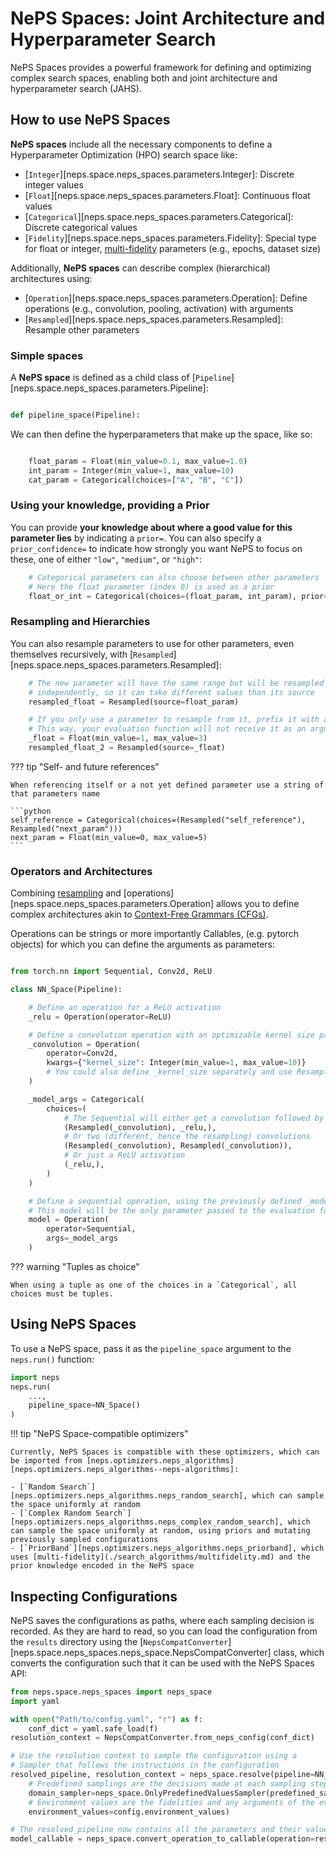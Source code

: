 # NePS Spaces: Joint Architecture and Hyperparameter Search

NePS Spaces provides a powerful framework for defining and optimizing complex search spaces, enabling both and joint architecture and hyperparameter search (JAHS).

## How to use NePS Spaces

**NePS spaces** include all the necessary components to define a Hyperparameter Optimization (HPO) search space like:

- [`Integer`][neps.space.neps_spaces.parameters.Integer]: Discrete integer values
- [`Float`][neps.space.neps_spaces.parameters.Float]: Continuous float values
- [`Categorical`][neps.space.neps_spaces.parameters.Categorical]: Discrete categorical values
- [`Fidelity`][neps.space.neps_spaces.parameters.Fidelity]: Special type for float or integer, [multi-fidelity](../reference/search_algorithms/multifidelity.md) parameters (e.g., epochs, dataset size)

Additionally, **NePS spaces** can describe complex (hierarchical) architectures using:

- [`Operation`][neps.space.neps_spaces.parameters.Operation]: Define operations (e.g., convolution, pooling, activation) with arguments
- [`Resampled`][neps.space.neps_spaces.parameters.Resampled]: Resample other parameters

### Simple spaces

A **NePS space** is defined as a child class of [`Pipeline`][neps.space.neps_spaces.parameters.Pipeline]:

```python

def pipeline_space(Pipeline):
```

We can then define the hyperparameters that make up the space, like so:

```python

    float_param = Float(min_value=0.1, max_value=1.0)
    int_param = Integer(min_value=1, max_value=10)
    cat_param = Categorical(choices=["A", "B", "C"])
```

### Using your knowledge, providing a Prior

You can provide **your knowledge about where a good value for this parameter lies** by indicating a `prior=`. You can also specify a `prior_confidence=` to indicate how strongly you want NePS to focus on these, one of either `"low"`, `"medium"`, or `"high"`:

```python
    # Categorical parameters can also choose between other parameters
    # Here the float parameter (index 0) is used as a prior
    float_or_int = Categorical(choices=(float_param, int_param), prior=0, prior_confidence="high")
```

### Resampling and Hierarchies

You can also resample parameters to use for other parameters, even themselves recursively, with [`Resampled`][neps.space.neps_spaces.parameters.Resampled]:

```python
    # The new parameter will have the same range but will be resampled
    # independently, so it can take different values than its source
    resampled_float = Resampled(source=float_param)

    # If you only use a parameter to resample from it, prefix it with an underscore
    # This way, your evaluation function will not receive it as an argument
    _float = Float(min_value=1, max_value=3)
    resampled_float_2 = Resampled(source=_float)
```

??? tip "Self- and future references"

    When referencing itself or a not yet defined parameter use a string of that parameters name

    ```python
    self_reference = Categorical(choices=(Resampled("self_reference"), Resampled("next_param")))
    next_param = Float(min_value=0, max_value=5)
    ```

### Operators and Architectures

Combining [resampling](#resampling-and-hierarchies) and [operations][neps.space.neps_spaces.parameters.Operation] allows you to define complex architectures akin to [Context-Free Grammars (CFGs)](https://en.wikipedia.org/wiki/Context-free_grammar).

Operations can be strings or more importantly Callables, (e.g. pytorch objects) for which you can define the arguments as parameters:

```python

from torch.nn import Sequential, Conv2d, ReLU

class NN_Space(Pipeline):

    # Define an operation for a ReLU activation
    _relu = Operation(operator=ReLU)

    # Define a convolution operation with an optimizable kernel size parameter
    _convolution = Operation(
        operator=Conv2d,
        kwargs={"kernel_size": Integer(min_value=1, max_value=10)}
        # You could also define _kernel_size separately and use Resampled
    )

    _model_args = Categorical(
        choices=(
            # The Sequential will either get a convolution followed by a ReLU
            (Resampled(_convolution), _relu,),
            # Or two (different, hence the resampling) convolutions
            (Resampled(_convolution), Resampled(_convolution)),
            # Or just a ReLU activation
            (_relu,),
        )
    )

    # Define a sequential operation, using the previously defined _model_args
    # This model will be the only parameter passed to the evaluation function
    model = Operation(
        operator=Sequential,
        args=_model_args
    )
```

??? warning "Tuples as choice"

    When using a tuple as one of the choices in a `Categorical`, all choices must be tuples.

## Using NePS Spaces

To use a NePS space, pass it as the `pipeline_space` argument to the `neps.run()` function:

```python
import neps
neps.run(
    ...,
    pipeline_space=NN_Space()
)
```

!!! tip "NePS Space-compatible optimizers"

    Currently, NePS Spaces is compatible with these optimizers, which can be imported from [neps.optimizers.neps_algorithms][neps.optimizers.neps_algorithms--neps-algorithms]:

    - [`Random Search`][neps.optimizers.neps_algorithms.neps_random_search], which can sample the space uniformly at random
    - [`Complex Random Search`][neps.optimizers.neps_algorithms.neps_complex_random_search], which can sample the space uniformly at random, using priors and mutating previously sampled configurations
    - [`PriorBand`][neps.optimizers.neps_algorithms.neps_priorband], which uses [multi-fidelity](./search_algorithms/multifidelity.md) and the prior knowledge encoded in the NePS space

## Inspecting Configurations

NePS saves the configurations as paths, where each sampling decision is recorded. As they are hard to read, so you can load the configuration from the `results` directory using the [`NepsCompatConverter`][neps.space.neps_spaces.neps_space.NepsCompatConverter] class, which converts the configuration such that it can be used with the NePS Spaces API:

```python
from neps.space.neps_spaces import neps_space
import yaml

with open("Path/to/config.yaml", "r") as f:
    conf_dict = yaml.safe_load(f)
resolution_context = NepsCompatConverter.from_neps_config(conf_dict)

# Use the resolution context to sample the configuration using a
# Sampler that follows the instructions in the configuration
resolved_pipeline, resolution_context = neps_space.resolve(pipeline=NN_Space(),
    # Predefined samplings are the decisions made at each sampling step
    domain_sampler=neps_space.OnlyPredefinedValuesSampler(predefined_samplings=config.predefined_samplings),
    # Environment values are the fidelities and any arguments of the evaluation function not part of the search space
    environment_values=config.environment_values)

# The resolved_pipeline now contains all the parameters and their values, e.g. the Callable model
model_callable = neps_space.convert_operation_to_callable(operation=resolved_pipeline.model)
```
